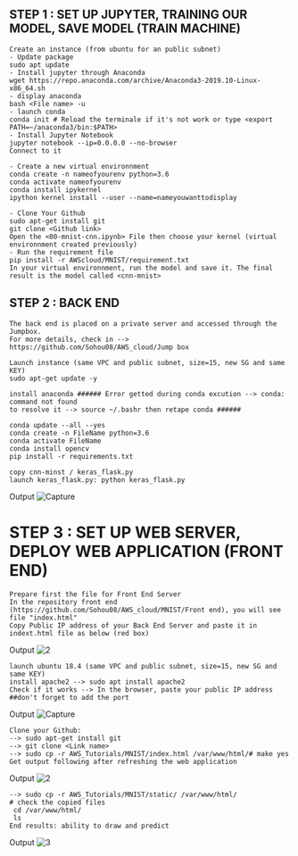 

## STEP 1 : SET UP JUPYTER, TRAINING OUR MODEL, SAVE MODEL (TRAIN MACHINE) ##

```{r}
Create an instance (from ubuntu for an public subnet)
- Update package
sudo apt update 
- Install jupyter through Anaconda 
wget https://repo.anaconda.com/archive/Anaconda3-2019.10-Linux-x86_64.sh
- display anaconda 
bash <File name> -u
- launch conda 
conda init # Reload the terminale if it's not work or type <export PATH=~/anaconda3/bin:$PATH>
- Install Jupyter Notebook 
jupyter notebook --ip=0.0.0.0 --no-browser
Connect to it  

- Create a new virtual environnment
conda create -n nameofyourenv python=3.6
conda activate nameofyourenv 
conda install ipykernel
ipython kernel install --user --name=nameyouwanttodisplay

- Clone Your Github
sudo apt-get install git
git clone <Github link>
Open the <00-mnist-cnn.ipynb> File then choose your kernel (virtual environnment created previously)
- Run the requirement file
pip install -r AWScloud/MNIST/requirement.txt
In your virtual environnment, run the model and save it. The final result is the model called <cnn-mnist>
```

## STEP 2 : BACK END  

```{r}
The back end is placed on a private server and accessed through the Jumpbox. 
For more details, check in --> https://github.com/Sohou08/AWS_cloud/Jump box
 
Launch instance (same VPC and public subnet, size=15, new SG and same KEY)
sudo apt-get update -y

install anaconda ###### Error getted during conda excution --> conda: command not found
to resolve it --> source ~/.bashr then retape conda ######

conda update --all --yes
conda create -n FileName python=3.6
conda activate FileName
conda install opencv
pip install -r requirements.txt

copy cnn-minst / keras_flask.py
launch keras_flask.py: python keras_flask.py
```
Output
![Capture](https://user-images.githubusercontent.com/51121757/73125665-536a9580-3fa1-11ea-8ded-ed7a99c6b023.PNG)

# STEP 3 : SET UP WEB SERVER, DEPLOY WEB APPLICATION (FRONT END)

```{r}
Prepare first the file for Front End Server 
In the repository front end (https://github.com/Sohou08/AWS_cloud/MNIST/Front end), you will see file "index.html"
Copy Public IP address of your Back End Server and paste it in indext.html file as below (red box)
```
Output
![2](https://user-images.githubusercontent.com/51121757/73666080-1b96d880-469a-11ea-98a2-5c28afa6f110.PNG)

```{r}
launch ubuntu 18.4 (same VPC and public subnet, size=15, new SG and same KEY)
install apache2 --> sudo apt install apache2
Check if it works --> In the browser, paste your public IP address ##don't forget to add the port
```
Output
![Capture](https://user-images.githubusercontent.com/51121757/70862733-eee70000-1f37-11ea-8cca-523a76b47413.PNG)

```{r}
Clone your Github:
--> sudo apt-get install git
--> git clone <Link name>
--> sudo cp -r AWS_Tutorials/MNIST/index.html /var/www/html/# make yes
Get output following after refreshing the web application
```
Output
![2](https://user-images.githubusercontent.com/51121757/70862736-f1e1f080-1f37-11ea-8f21-00d88b6a9996.PNG)

```{r}
--> sudo cp -r AWS_Tutorials/MNIST/static/ /var/www/html/
# check the copied files
 cd /var/www/html/
 ls
End results: ability to draw and predict 
```
Output
![3](https://user-images.githubusercontent.com/51121757/73665534-2dc44700-4699-11ea-9d9f-aadac6c09a55.PNG)

